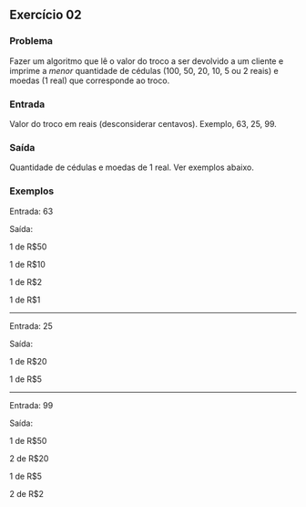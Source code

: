 ## Exercício 02

### Problema

Fazer um algoritmo que lê o valor do troco a ser devolvido a um cliente 
e imprime a _menor_ quantidade de cédulas (100, 50, 20, 10, 5 ou 2 reais) 
e moedas (1 real) 
que corresponde ao troco.

### Entrada

Valor do troco em reais (desconsiderar centavos). Exemplo, 63, 25, 99.

### Saída

Quantidade de cédulas e moedas de 1 real. Ver exemplos abaixo.

### Exemplos

Entrada: 63

Saída: 

1 de R$50

1 de R$10

1 de R$2 

1 de R$1

---

Entrada: 25

Saída:

1 de R$20

1 de R$5

---

Entrada: 99        

Saída:        

1 de R$50

2 de R$20

1 de R$5

2 de R$2
 

